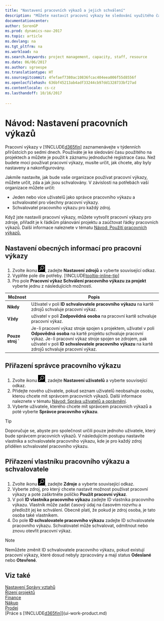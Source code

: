 ```yaml
---
title: "Nastavení pracovních výkazů a jejich schválení"
description: "Můžete nastavit pracovní výkazy ke sledování využitého času na projektech a využití zdrojů. Toto vám pomůže s projektovým řízením, personální obsazení a kapacitami."
documentationcenter: 
author: SorenGP
ms.prod: dynamics-nav-2017
ms.topic: article
ms.devlang: na
ms.tgt_pltfrm: na
ms.workload: na
ms.search.keywords: project management, capacity, staff, resource
ms.date: 06/06/2017
ms.author: sgroespe
ms.translationtype: HT
ms.sourcegitcommit: 4fefaef7380ac10836fcac404eea006f55d8556f
ms.openlocfilehash: 636bf45213ab4adf33244cb97dd1328733bf27ad
ms.contentlocale: cs-cz
ms.lasthandoff: 10/16/2017

---
```

# <a name="how-to-set-up-time-sheets"></a>Návod: Nastavení pracovních výkazů
Pracovní výkazy v [!INCLUDE[d365fin](includes/d365fin_md.md)] zaznamenávejte v týdenních přírůstcích po sedmi dnech. Používáte je ke sledování času použitého na projektech a můžete je použít k záznamu jednoduché registrace času. Než budete moci používat pracovní výkazy, musíte určit, jak chcete, aby byly nastaveny a nakonfigurovány.

Jakmile nastavíte, jak bude vaše organizace používat pracovní výkazy, můžete určit, zda a jak jsou schvalovány. V závislosti na potřebách vaší organizace můžete určit:

* Jeden nebo více uživatelů jako správce pracovního výkazu a schvalovatel pro všechny pracovní výkazy.
* Schvalovatel pracovního výkazu pro každý zdroj.

Když jste nastavili pracovní výkazy, můžete vytvořit pracovní výkazy pro zdroje, přiřadit je k řádkům plánování projektu a zaúčtovat řádky pracovních výkazů. Další informace naleznete v tématu [Návod: Použití pracovních výkazů.](projects-how-use-time-sheets.md)

## <a name="to-set-up-general-information-for-time-sheets"></a>Nastavení obecných informací pro pracovní výkazy
1. Zvolte ikonu ![Vyhledat stránku nebo sestavu](media/ui-search/search_small.png "Ikona Vyhledat stránku nebo sestavu"), zadejte **Nastavení zdrojů** a vyberte související odkaz.  
2. Vyplňte pole dle potřeby. [!INCLUDE[tooltip-inline-tip](includes/tooltip-inline-tip_md.md)]
3. Pro pole **Pracovní výkaz Schválení pracovního výkazu za projekt** vyberte jednu z následujících možností.

| Možnost | Popis |
| --- | --- |
| **Nikdy** |Uživatel v poli **ID schvalovatele pracovního výkazu** na kartě zdrojů schvaluje pracovní výkaz. |
| **Vždy** |uživatel v poli **Zodpovědná osoba** na pracovní kartě schvaluje pracovní výkaz. |
| **Pouze stroj ´** |Je-li pracovní výkaz stroje spojen s projektem, uživatel v poli **Odpovědná osoba** na kartě projektu schvaluje pracovní výkaz. Je-li pracovní výkaz stroje spojen se zdrojem, pak uživatel v poli **ID schvalovatele pracovního výkazu** na kartě zdrojů schvaluje pracovní výkaz. |

## <a name="to-assign-a-time-sheet-administrator"></a>Přiřazení správce pracovního výkazu
1. Zvolte ikonu ![Vyhledat stránku nebo sestavu](media/ui-search/search_small.png "Ikona Vyhledat stránku nebo sestavu"), zadejte **Nastavení uživatelů** a vyberte související odkaz.  
2. Přidejte nového uživatele, pokud seznam uživatelů neobsahuje osobu, kterou chcete mít správcem pracovních výkazů. Další informace naleznete v tématu [Návod: Správa uživatelů a oprávnění](ui-how-users-permissions.md).
3. Vyberte uživatele, kterého chcete mít správcem pracovních výkazů a poté vyberte **Správce pracovního výkazu**.  

> [!TIP]  
>   Doporučuje se, abyste pro společnost určili pouze jednoho uživatele, který bude správcem pracovních výkazů. V následujícím postupu nastavíte vlastníka a schvalovatele pracovního výkazu, kde je pro každý zdroj přidělen schvalovatel pracovního výkazu.  

## <a name="to-assign-a-time-sheets-owner-and-approver"></a>Přiřazení vlastníku pracovního výkazu a schvalovatele
1. Zvolte ikonu ![Vyhledat stránku nebo sestavu](media/ui-search/search_small.png "Ikona Vyhledat stránku nebo sestavu"), zadejte **Zdroje** a vyberte související odkaz.
2. Vyberte zdroj, pro který chcete nastavit možnost používat pracovní výkazy a poté zaškrtněte políčko **Použít pracovní výkaz**.  
3. V poli **ID vlastníka pracovního výkazu** zadejte ID vlastníka pracovního výkazu. Vlastník může zadat časový údaj na časovém rozvrhu a předložit jej ke schválení. Obecně platí, že pokud je zdroj osoba, je tato osoba také vlastníkem.  
4. Do pole **ID schvalovatele pracovního výkazu** zadejte ID schvalovatele pracovního výkazu. Schvalovatel může schvalovat, odmítnout nebo znovu otevřít pracovní výkaz.  

> [!NOTE]  
>   Nemůžete změnit ID schvalovatele pracovního výkazu, pokud existují pracovní výkazy, které dosud nebyly zpracovány a mají status **Odeslané** nebo **Otevřené**.

## <a name="see-also"></a>Viz také
[Nastavení Správy vztahů](projects-setup-projects.md)  
[Řízení projektů](projects-manage-projects.md)  
[Finance](finance.md)  
[Nákup](purchasing-manage-purchasing.md)         
[Prodej](sales-manage-sales.md)      
[Práce s [!INCLUDE[d365fin](includes/d365fin_md.md)]](ui-work-product.md)  


